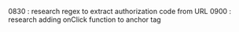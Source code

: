 0830 : research regex to extract authorization code from URL
0900 : research adding onClick function to anchor tag